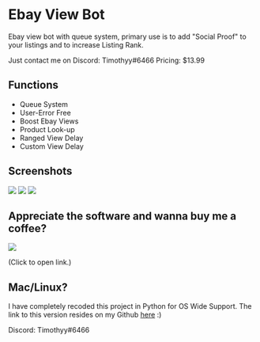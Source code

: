 # Ebay View Bot
Ebay view bot with queue system, primary use is to add "Social Proof" to your listings and to increase Listing Rank.

Just contact me on Discord: Timothyy#6466
Pricing: $13.99

## Functions
- Queue System
- User-Error Free
- Boost Ebay Views
- Product Look-up
- Ranged View Delay
- Custom View Delay

## Screenshots
<img src="https://i.ibb.co/4p7htGN/d7fecbaab1780057cbc35c47f8b4a7c7.png">

<img src="https://i.ibb.co/9nNnDrf/600ba785f486ed331753f75ded252a40.png">

<img src="https://i.ibb.co/vdBsv1L/dbf09a2ef5d0e09f69ec1e97f5502fb9.png">

## Appreciate the software and wanna buy me a coffee?
<a href="https://www.paypal.com/cgi-bin/webscr?cmd=_s-xclick&hosted_button_id=VZFLC3GAW3KCW&source=url">
  <img src="https://i.ibb.co/HB6LPDP/QR-code.png">
</a>

(Click to open link.)

## Mac/Linux?
I have completely recoded this project in Python for OS Wide Support. The link to this version resides on my Github <a href="https://github.com/gothboiclique/Ebay-View-Bot-MacOS">here</a> :)

Discord: Timothyy#6466
